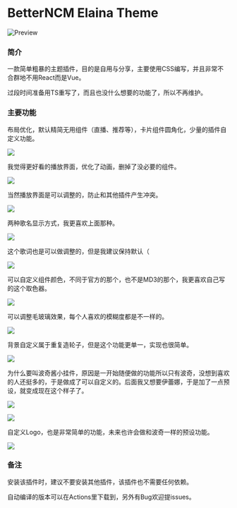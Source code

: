 # BetterNCM Elaina Theme

![Preview](preview.png)

### 简介

一款简单粗暴的主题插件，目的是自用与分享，主要使用CSS编写，并且非常不合群地不用React而是Vue。

过段时间准备用TS重写了，而且也没什么想要的功能了，所以不再维护。

### 主要功能

布局优化，默认精简无用组件（直播、推荐等），卡片组件圆角化，少量的插件自定义功能。

![](assets/preview00.png)

我觉得更好看的播放界面，优化了动画，删掉了没必要的组件。

![](assets/preview01.png)

当然播放界面是可以调整的，防止和其他插件产生冲突。

![](assets/preview03.png)

两种歌名显示方式，我更喜欢上面那种。

![](assets/preview04.png)

这个歌词也是可以做调整的，但是我建议保持默认（

![](assets/preview05.png)

可以自定义组件颜色，不同于官方的那个，也不是MD3的那个，我更喜欢自己写的这个取色器。

![](assets/preview06.png)

可以调整毛玻璃效果，每个人喜欢的模糊度都是不一样的。

![](assets/preview07.png)

背景自定义属于重复造轮子，但是这个功能更单一，实现也很简单。

![](assets/preview08.png)

为什么要叫波奇酱小挂件，原因是一开始随便做的功能所以只有波奇，没想到喜欢的人还挺多的，于是做成了可以自定义的。后面我又想要伊蕾娜，于是加了一点预设，就变成现在这个样子了。

![](assets/preview09.png)

![](assets/preview02.png)

自定义Logo，也是非常简单的功能，未来也许会做和波奇一样的预设功能。

![](assets/preview10.png)

### 备注

安装该插件时，建议不要安装其他插件，该插件也不需要任何依赖。

自动编译的版本可以在Actions里下载到，另外有Bug欢迎提issues。
